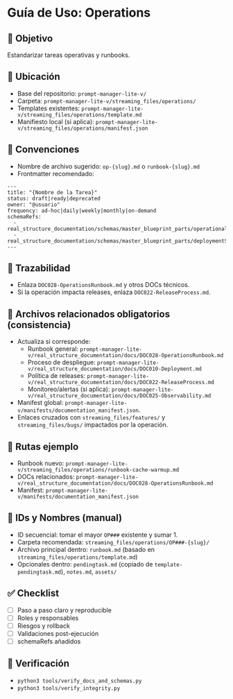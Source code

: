 # Guía de Uso: Operations

## 🎯 Objetivo
Estandarizar tareas operativas y runbooks.

## 📁 Ubicación
- Base del repositorio: `prompt-manager-lite-v/`
- Carpeta: `prompt-manager-lite-v/streaming_files/operations/`
- Templates existentes: `prompt-manager-lite-v/streaming_files/operations/template.md`
- Manifiesto local (si aplica): `prompt-manager-lite-v/streaming_files/operations/manifest.json`

## 🧩 Convenciones
- Nombre de archivo sugerido: `op-{slug}.md` o `runbook-{slug}.md`
- Frontmatter recomendado:
```
---
title: "{Nombre de la Tarea}"
status: draft|ready|deprecated
owner: "@usuario"
frequency: ad-hoc|daily|weekly|monthly|on-demand
schemaRefs:
  - real_structure_documentation/schemas/master_blueprint_parts/operationalStrategy.json
  - real_structure_documentation/schemas/master_blueprint_parts/deploymentStrategy.json
---
```

## 🔗 Trazabilidad
- Enlaza `DOC028-OperationsRunbook.md` y otros DOCs técnicos.
- Si la operación impacta releases, enlaza `DOC022-ReleaseProcess.md`.

## 🧷 Archivos relacionados obligatorios (consistencia)
- Actualiza si corresponde:
  - Runbook general: `prompt-manager-lite-v/real_structure_documentation/docs/DOC028-OperationsRunbook.md`
  - Proceso de despliegue: `prompt-manager-lite-v/real_structure_documentation/docs/DOC010-Deployment.md`
  - Política de releases: `prompt-manager-lite-v/real_structure_documentation/docs/DOC022-ReleaseProcess.md`
  - Monitoreo/alertas (si aplica): `prompt-manager-lite-v/real_structure_documentation/docs/DOC025-Observability.md`
- Manifest global: `prompt-manager-lite-v/manifests/documentation_manifest.json`.
- Enlaces cruzados con `streaming_files/features/` y `streaming_files/bugs/` impactados por la operación.

## 📎 Rutas ejemplo
- Runbook nuevo: `prompt-manager-lite-v/streaming_files/operations/runbook-cache-warmup.md`
- DOCs relacionados: `prompt-manager-lite-v/real_structure_documentation/docs/DOC028-OperationsRunbook.md`
- Manifest: `prompt-manager-lite-v/manifests/documentation_manifest.json`

## 🔢 IDs y Nombres (manual)
- ID secuencial: tomar el mayor `OP###` existente y sumar 1.
- Carpeta recomendada: `streaming_files/operations/OP###-{slug}/`
- Archivo principal dentro: `runbook.md` (basado en `streaming_files/operations/template.md`)
- Opcionales dentro: `pendingtask.md` (copiado de `template-pendingtask.md`), `notes.md`, `assets/`

## ✅ Checklist
- [ ] Paso a paso claro y reproducible
- [ ] Roles y responsables
- [ ] Riesgos y rollback
- [ ] Validaciones post-ejecución
- [ ] schemaRefs añadidos

## 🧪 Verificación
- `python3 tools/verify_docs_and_schemas.py`
- `python3 tools/verify_integrity.py`
